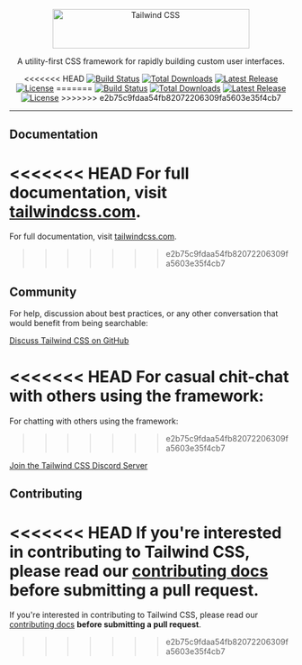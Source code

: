 <p align="center">
  <a href="https://tailwindcss.com" target="_blank">
    <picture>
      <source media="(prefers-color-scheme: dark)" srcset="https://raw.githubusercontent.com/tailwindlabs/tailwindcss/HEAD/.github/logo-dark.svg">
      <source media="(prefers-color-scheme: light)" srcset="https://raw.githubusercontent.com/tailwindlabs/tailwindcss/HEAD/.github/logo-light.svg">
      <img alt="Tailwind CSS" src="https://raw.githubusercontent.com/tailwindlabs/tailwindcss/HEAD/.github/logo-light.svg" width="350" height="70" style="max-width: 100%;">
    </picture>
  </a>
</p>

<p align="center">
  A utility-first CSS framework for rapidly building custom user interfaces.
</p>

<p align="center">
<<<<<<< HEAD
    <a href="https://github.com/tailwindlabs/tailwindcss/actions"><img src="https://img.shields.io/github/actions/workflow/status/tailwindlabs/tailwindcss/ci.yml?branch=main" alt="Build Status"></a>
    <a href="https://www.npmjs.com/package/tailwindcss"><img src="https://img.shields.io/npm/dt/tailwindcss.svg" alt="Total Downloads"></a>
    <a href="https://github.com/tailwindcss/tailwindcss/releases"><img src="https://img.shields.io/npm/v/tailwindcss.svg" alt="Latest Release"></a>
    <a href="https://github.com/tailwindcss/tailwindcss/blob/main/LICENSE"><img src="https://img.shields.io/npm/l/tailwindcss.svg" alt="License"></a>
=======
    <a href="https://github.com/tailwindlabs/tailwindcss/actions"><img src="https://img.shields.io/github/actions/workflow/status/tailwindlabs/tailwindcss/ci.yml?branch=next" alt="Build Status"></a>
    <a href="https://www.npmjs.com/package/tailwindcss"><img src="https://img.shields.io/npm/dt/tailwindcss.svg" alt="Total Downloads"></a>
    <a href="https://github.com/tailwindcss/tailwindcss/releases"><img src="https://img.shields.io/npm/v/tailwindcss.svg" alt="Latest Release"></a>
    <a href="https://github.com/tailwindcss/tailwindcss/blob/master/LICENSE"><img src="https://img.shields.io/npm/l/tailwindcss.svg" alt="License"></a>
>>>>>>> e2b75c9fdaa54fb82072206309fa5603e35f4cb7
</p>

---

## Documentation

<<<<<<< HEAD
For full documentation, visit [tailwindcss.com](https://tailwindcss.com/).
=======
For full documentation, visit [tailwindcss.com](https://tailwindcss.com).
>>>>>>> e2b75c9fdaa54fb82072206309fa5603e35f4cb7

## Community

For help, discussion about best practices, or any other conversation that would benefit from being searchable:

[Discuss Tailwind CSS on GitHub](https://github.com/tailwindcss/tailwindcss/discussions)

<<<<<<< HEAD
For casual chit-chat with others using the framework:
=======
For chatting with others using the framework:
>>>>>>> e2b75c9fdaa54fb82072206309fa5603e35f4cb7

[Join the Tailwind CSS Discord Server](https://discord.gg/7NF8GNe)

## Contributing

<<<<<<< HEAD
If you're interested in contributing to Tailwind CSS, please read our [contributing docs](https://github.com/tailwindcss/tailwindcss/blob/main/.github/CONTRIBUTING.md) **before submitting a pull request**.
=======
If you're interested in contributing to Tailwind CSS, please read our [contributing docs](https://github.com/tailwindcss/tailwindcss/blob/next/.github/CONTRIBUTING.md) **before submitting a pull request**.
>>>>>>> e2b75c9fdaa54fb82072206309fa5603e35f4cb7
